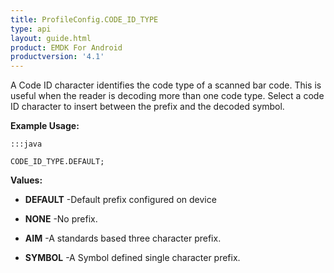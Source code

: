 ```yaml
---
title: ProfileConfig.CODE_ID_TYPE
type: api
layout: guide.html
product: EMDK For Android
productversion: '4.1'
---
```



A Code ID character identifies the code type of a scanned bar code.
 This is useful when the reader is decoding more than one code type.
 Select a code ID character to insert between the prefix and the decoded symbol.
 
 

**Example Usage:**
	
	:::java
	
	CODE_ID_TYPE.DEFAULT;
	


**Values:**

* **DEFAULT** -Default prefix configured on device

* **NONE** -No prefix.

* **AIM** -A standards based three character prefix.

* **SYMBOL** -A Symbol defined single character prefix.












